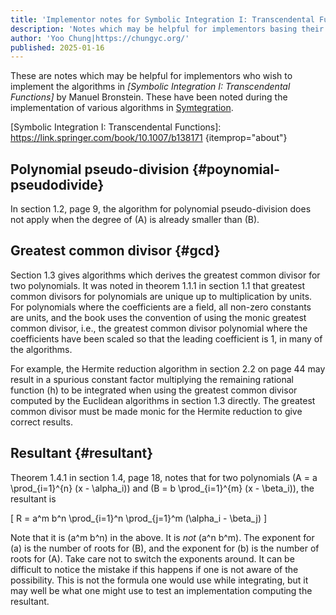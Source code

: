 ```yaml
---
title: 'Implementor notes for Symbolic Integration I: Transcendental Functions'
description: 'Notes which may be helpful for implementors basing their work on the book Symbolic Integration I: Transcendental Functions by Manuel Bronstein.'
author: 'Yoo Chung|https://chungyc.org/'
published: 2025-01-16
---
```


These are notes which may be helpful for implementors who wish to implement the algorithms in
<span itemprop="citation">_[Symbolic Integration I: Transcendental Functions]_ by Manuel Bronstein</span>.
These have been noted during the implementation of various algorithms in [Symtegration].

[Symbolic Integration I: Transcendental Functions]: https://link.springer.com/book/10.1007/b138171 {itemprop="about"}

[Symtegration]: https://symtegration.dev

## Polynomial pseudo-division {#poynomial-pseudodivide}

In section 1.2, page 9, the algorithm for polynomial pseudo-division does not apply
when the degree of \(A\) is already smaller than \(B\).

## Greatest common divisor {#gcd}

Section 1.3 gives algorithms which derives the greatest common divisor for two polynomials.
It was noted in theorem 1.1.1 in section 1.1 that greatest common divisors for polynomials
are unique up to multiplication by units.  For polynomials where the coefficients are a field,
all non-zero constants are units, and the book uses the convention of using the monic greatest
common divisor, i.e., the greatest common divisor polynomial where the coefficients have been
scaled so that the leading coefficient is 1, in many of the algorithms.

For example, the Hermite reduction algorithm in section 2.2 on page 44 may result in a spurious
constant factor multiplying the remaining rational function \(h\) to be integrated when using
the greatest common divisor computed by the Euclidean algorithms in section 1.3 directly.
The greatest common divisor must be made monic for the Hermite reduction to give correct results.

## Resultant {#resultant}

Theorem 1.4.1 in section 1.4, page 18, notes that for two polynomials
\(A = a \prod_{i=1}^{n} (x - \alpha_i)\) and \(B = b \prod_{i=1}^{m} (x - \beta_i)\),
the resultant is

\[ R = a^m b^n \prod_{i=1}^n \prod_{j=1}^m (\alpha_i - \beta_j) \]

Note that it is \(a^m b^n\) in the above.  It is _not_ \(a^n b^m\).
The exponent for \(a\) is the number of roots for \(B\),
and the exponent for \(b\) is the number of roots for \(A\).
Take care not to switch the exponents around.  It can be difficult to
notice the mistake if this happens if one is not aware of the possibility.
This is not the formula one would use while integrating,
but it may well be what one might use to test an implementation
computing the resultant.
